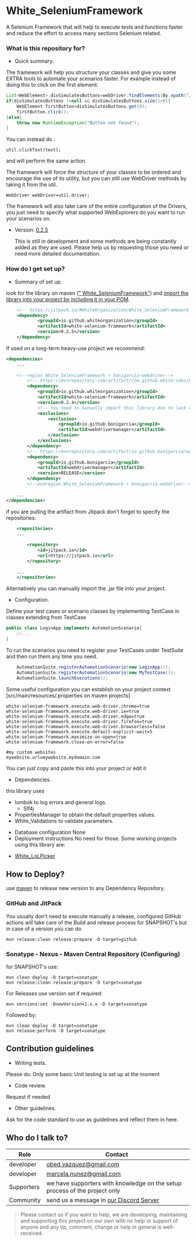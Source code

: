 # White_SeleniumFramework
A Selenium Framework that will help to execute tests and functions faster and reduce the effort to access many sections Selenium related.



### What is this repository for? ###

* Quick summary.

The framework will help you structure your classes and give you some EXTRA tools to automate your scenarios faster.
For example instead of doing this to click on the first element:
``` java
List<WebElement> divSimulatesButtons=webDriver.findElements(By.xpath("//*[text() = '"+text+"']"));
if(divSimulatesButtons !=null && divSimulatesButtons.size()>0){
	WebElement firstButton=divSimulatesButtons.get(0);
	firstButton.click();
}else{
	throw new RuntimeException("Button not found");
}
```

You can instead do :
```
util.clickText(text);
```
and will perform the same action.

The framework will force the structure of your classes to be ordered and encourage the use of its utility, but you can still use WebDriver methods by taking it from the util.
```
WebDriver webDriver=util.driver;
```

The framework will also take care of the entire configuration of the Drivers, you just need to specify what supported WebExplorers do you want to run your scenarios on.


* Version: [0.2.5](https://github.com/orgs/WhiteOrganization/packages) 

    This is still in development and some methods are being constantly added as they are used. Please help us by requesting those you need or need more detailed documentation.

### How do I get set up? ###

* Summary of set up.

look for the library on maven ([" White_SeleniumFramework"](https://github.com/orgs/WhiteOrganization/packages)) and [import the library into your project
by including it in your POM](https://maven.pkg.github.com/whiteorganization/white_seleniumframework).
```XML
	<!-- https://jitpack.io/#WhiteOrganization/White_SeleniumFramework -->
	<dependency>
    		<groupId>io.github.whiteorganization</groupId>
    		<artifactId>white-selenium-framework</artifactId>
    		<version>0.2.5</version>
	</dependency>
```
If used on a long-term heavy-use project we recommend:
```XML
<dependencies>
	...
	
	<!--region White_SeleniumFramework + bonigarcia-webdriver-->
        <!-- https://mvnrepository.com/artifact/com.github.white-sdev/White_SeleniumFramework -->
        <dependency>
            <groupId>io.github.whiteorganization</groupId>
            <artifactId>white-selenium-framework</artifactId>
            <version>0.2.4</version>
            <!-- You need to manually import this library due to lack of maintenance on White_SeleniumFramework -->
            <exclusions>
                <exclusion>
                    <groupId>io.github.bonigarcia</groupId>
                    <artifactId>webdrivermanager</artifactId>
                </exclusion>
            </exclusions>
        </dependency>
        <!-- https://mvnrepository.com/artifact/io.github.bonigarcia/webdrivermanager -->
        <dependency>
            <groupId>io.github.bonigarcia</groupId>
            <artifactId>webdrivermanager</artifactId>
            <version>RELEASE</version>
        </dependency>
        <!--endregion White_SeleniumFramework + bonigarcia-webdriver-->
	
	...
</dependencies>
```
if you are pulling the artifact from Jitpack don't forget to specify the repositories:
```XML
	<repositories>
	...
	
		<repository>
		    <id>jitpack.io</id>
		    <url>https://jitpack.io</url>
		</repository>
	
	...
	</repositories>
```

Alternatively you can manually import the .jar file into your project.
* Configuration.

Define your test cases or scenario classes by implementing TestCase in classes extending from TestCase
```java
public class LoginApp implements AutomationScenario{
	//...
}
```

To run the scenarios you need to register your TestCases under TestSuite and then run them any time you need.
``` java
	AutomationSuite.registerAutomationScenario(new LoginApp());
	AutomationSuite.registerAutomationScenario(new MyTestCase());
	AutomationSuite.launchExecutions();
```

Some useful configuration you can establish on your project context [src/main/resources/<yourFileName>.properties on maven projects]
```
white-selenium-framework.execute.web-driver.chrome=true
white-selenium-framework.execute.web-driver.ie=true
white-selenium-framework.execute.web-driver.edge=true
white-selenium-framework.execute.web-driver.firefox=true
white-selenium-framework.execute.web-driver.browserless=false
white-selenium-framework.execute.default-explicit-wait=5
white-selenium-framework.maximize-on-open=true
white-selenium-framework.close-on-error=false

#my custom websites
mywebsite.url=mywebsite.mydomain.com
```
You can just copy and paste this into your project or edit it


* Dependencies.

this library uses
- lombok to log errors and general logs.
	- Slf4j
- PropertiesManager to obtain the default properties values.
- White_Validations to validate parameters.

* Database configuration
  None
* Deployment instructions
  No need for those. Some working projects using this library are:
- [White_LoLPicker](https://github.com/white-sdev/White_LoLPicker)

## How to Deploy?
use [maven](https://spring.io/guides/gs/maven/) to release new version to any Dependency Repository.

### GitHub and JitPack
You usually don't need to execute manually a release, configured GitHub actions will take care of the Build and 
release process for SNAPSHOT's but in case of a version you can do

	mvn release:clean release:prepare -D target=github

### Sonatype - Nexus - Maven Central Repository (Configuring)
for SNAPSHOT's use:

	mvn clean deploy -D target=sonatype
	mvn release:clean release:prepare -D target=sonatype
For Releases use version set if required:

	mvn versions:set -DnewVersion=1.x.x -D target=sonatype
Followed by:

	mvn clean deploy -D target=sonatype
	mvn release:perform -D target=sonatype

## Contribution guidelines ###

* Writing tests.

Please do. Only some basic Unit testing is set up at the moment
* Code review.

Request if needed
* Other guidelines.

Ask for the code standard to use as guidelines and reflect them in here.

## Who do I talk to?

<table>
<thead><tr><th><b>Role</b></th> <th><b>Contact</b></th></tr></thead>
<tr><td>developer</td><td> <a href='mailto:obed.vazquez@gmail.com'>obed.vazquez@gmail.com</a></td></tr>
<tr><td>developer</td><td> <a href='mailto:marcela.nunez@gmail.com'>marcela.nunez@gmail.com</a></td></tr>
<tr><td>Supporters</td><td>we have supporters with knowledge on the setup process of the project only</td></tr>
<tr><td>Community</td><td> send us a message in <a href='http://discord.whiteweb.tech'> our Discord Server</a></td></tr>
</table>

>Please contact us if you want to help, we are developing, maintaining and supporting this project
on our own with no help or support of anyone and any tip, comment, change or help in general is well-received.
